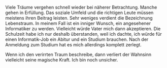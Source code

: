 Viele Träume vergehen schnell wieder bei näherer Betrachtung.
Manche gehen in Erfüllung.
Das soziale Umfeld und die richtigen Leute müssen meistens ihren Beitrag leisten.
Sehr weniges verdient die Bezeichnung Lebenstraum.
In meinem Fall ist ein inniger Wunsch, ein angesehener Informatiker zu werden.
Vielleicht würde Vater mich dann akzeptieren.
Die Schulzeit habe ich nur deshalb überstanden, weil ich dachte, ich würde für einen Informatik-Job ein Abitur und ein Studium brauchen.
Nach der Anmeldung zum Studium hat es mich allerdings komplett zerlegt.

Wenn ich den verirrten Traum beschreibe, dann verliert der Wahnsinn vielleicht seine magische Kraft.
Ich bin noch unsicher.
